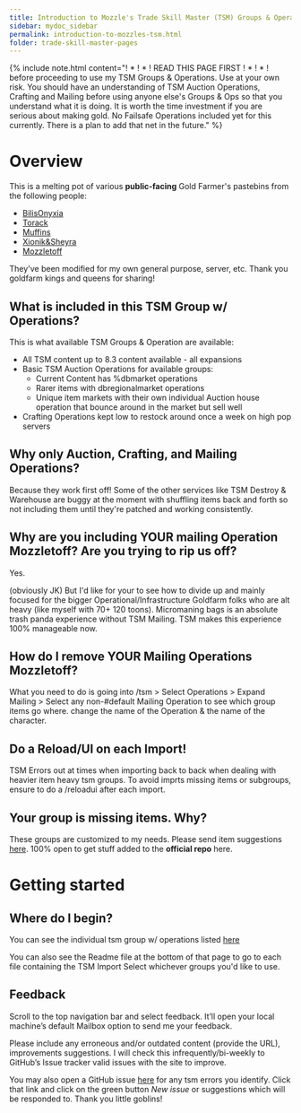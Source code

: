 ```yaml
---
title: Introduction to Mozzle's Trade Skill Master (TSM) Groups & Operations settings
sidebar: mydoc_sidebar
permalink: introduction-to-mozzles-tsm.html
folder: trade-skill-master-pages
---
```


{% include note.html content="! * ! * ! READ THIS PAGE FIRST ! * ! * ! before proceeding to use my TSM Groups & Operations. Use at your own risk.
You should have an understanding of TSM Auction Operations, Crafting and Mailing before using anyone else's Groups & Ops so that you understand what it is doing.
It is worth the time investment if you are serious about making gold. No Failsafe Operations included yet for this currently. There is a plan to add that net in the future." %}

# Overview

This is a melting pot of various **public-facing** Gold Farmer's pastebins from the following people:

- [BilisOnyxia](https://pastebin.com/u/BilisOnyxia)
- [Torack](https://pastebin.com/u/torack)
- [Muffins](https://github.com/tehmufifnman/tsm_imports)
- [Xionik&Sheyra](https://pastebin.com/u/Sheyrah)
- [Mozzletoff](https://github.com/Gunnydelight/mozzletoff-wow-goldfarm-site/tree/gh-pages/tsm-groups)

They've been modified for my own general purpose, server, etc. Thank you goldfarm kings and queens for sharing!

## What is included in this TSM Group w/ Operations?

This is what available TSM Groups & Operation are available:

- All TSM content up to 8.3 content available - all expansions
- Basic TSM Auction Operations for available groups:
    - Current Content has %dbmarket operations
    - Rarer items with dbregionalmarket operations
    - Unique item markets with their own individual Auction house operation that bounce around in the market but sell well
- Crafting Operations kept low to restock around once a week on high pop servers

## Why only Auction, Crafting, and Mailing Operations?
Because they work first off! Some of the other services like TSM Destroy & Warehouse are buggy at the moment with shuffling items back and forth so not including them until they're patched and working consistently.

## Why are you including YOUR mailing Operation Mozzletoff? Are you trying to rip us off?
Yes.

(obviously JK) But I'd like for your to see how to divide up and mainly focused for the bigger Operational/Infrastructure Goldfarm folks who are alt heavy (like myself with 70+ 120 toons). Micromaning bags is an absolute trash panda experience without TSM Mailing. TSM makes this experience 100% manageable now.

## How do I remove YOUR Mailing Operations Mozzletoff?
What you need to do is going into /tsm > Select Operations > Expand Mailing > Select any non-#default Mailing Operation to see which group items go where. change the name of the Operation & the name of the character.

## Do a Reload/UI on each Import!
TSM Errors out at times when importing back to back when dealing with heavier item heavy tsm groups. To avoid imprts missing items or subgroups, ensure to do a /reloadui after each import.

## Your group is missing items. Why?
These groups are customized to my needs. Please send item suggestions [here](https://github.com/Gunnydelight/mozzletoff-wow-goldfarm-site/issues). 100% open to get stuff added to the **official repo** here.

# Getting started

## Where do I begin?
You can see the individual tsm group w/ operations listed [here](https://github.com/Gunnydelight/mozzletoff-wow-goldfarm-site/tree/gh-pages/tsm-groups)

You can also see the Readme file at the bottom of that page to go to each file containing the TSM Import
Select whichever groups you'd like to use.

## Feedback
Scroll to the top navigation bar and select feedback. It’ll open your local machine’s default Mailbox option to send me your feedback.

Please include any erroneous and/or outdated content (provide the URL), improvements suggestions. I will check this infrequently/bi-weekly to GitHub’s Issue tracker valid issues with the site to improve.

You may also open a GitHub issue [here](https://github.com/Gunnydelight/mozzletoff-wow-goldfarm-site/issues) for any tsm errors you identify. Click that link and click on the green button *New issue* or suggestions which will be responded to. Thank you little goblins!